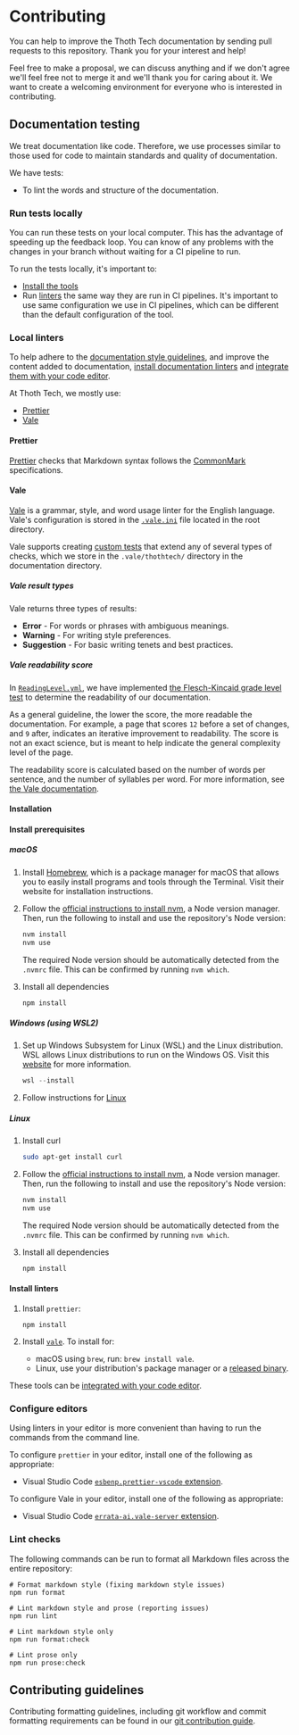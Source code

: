 # Contributing

You can help to improve the Thoth Tech documentation by sending pull requests to this repository.
Thank you for your interest and help!

Feel free to make a proposal, we can discuss anything and if we don't agree we'll feel free not to
merge it and we'll thank you for caring about it. We want to create a welcoming environment for
everyone who is interested in contributing.

## Documentation testing

We treat documentation like code. Therefore, we use processes similar to those used for code to
maintain standards and quality of documentation.

We have tests:

- To lint the words and structure of the documentation.

### Run tests locally

You can run these tests on your local computer. This has the advantage of speeding up the feedback
loop. You can know of any problems with the changes in your branch without waiting for a CI pipeline
to run.

To run the tests locally, it's important to:

- [Install the tools](#installation)
- Run [linters](#lint-checks) the same way they are run in CI pipelines. It's important to use same
  configuration we use in CI pipelines, which can be different than the default configuration of the
  tool.

### Local linters

To help adhere to the
[documentation style guidelines](https://github.com/thoth-tech/handbook/blob/main/docs/processes/documentation/writing-style-guide.md),
and improve the content added to documentation, [install documentation linters](#install-linters)
and [integrate them with your code editor](#configure-editors).

At Thoth Tech, we mostly use:

- [Prettier](#prettier)
- [Vale](#vale)

#### Prettier

[Prettier](https://prettier.io/) checks that Markdown syntax follows the
[CommonMark](https://commonmark.org/) specifications.

#### Vale

[Vale](https://docs.errata.ai/vale/about/) is a grammar, style, and word usage linter for the
English language. Vale's configuration is stored in the
[`.vale.ini`](https://github.com/thoth-tech/documentation/blob/main/.vale.ini) file located in the
root directory.

Vale supports creating [custom tests](https://docs.errata.ai/vale/styles) that extend any of several
types of checks, which we store in the `.vale/thothtech/` directory in the documentation directory.

##### Vale result types

Vale returns three types of results:

- **Error** - For words or phrases with ambiguous meanings.
- **Warning** - For writing style preferences.
- **Suggestion** - For basic writing tenets and best practices.

##### Vale readability score

In
[`ReadingLevel.yml`](https://github.com/thoth-tech/documentation/blob/main/docs/.vale/thothtech/ReadingLevel.yml),
we have implemented
[the Flesch-Kincaid grade level test](https://readable.com/readability/flesch-reading-ease-flesch-kincaid-grade-level/)
to determine the readability of our documentation.

As a general guideline, the lower the score, the more readable the documentation. For example, a
page that scores `12` before a set of changes, and `9` after, indicates an iterative improvement to
readability. The score is not an exact science, but is meant to help indicate the general complexity
level of the page.

The readability score is calculated based on the number of words per sentence, and the number of
syllables per word. For more information, see
[the Vale documentation](https://docs.errata.ai/vale/styles#metric).

#### Installation

#### Install prerequisites

##### macOS

1. Install [Homebrew](https://brew.sh/), which is a package manager for macOS that allows you to
   easily install programs and tools through the Terminal. Visit their website for installation
   instructions.
1. Follow the
   [official instructions to install nvm](https://github.com/nvm-sh/nvm#installing-and-updating), a
   Node version manager. Then, run the following to install and use the repository's Node version:

   ```sh
   nvm install
   nvm use
   ```

   The required Node version should be automatically detected from the `.nvmrc` file. This can be
   confirmed by running `nvm which`.

1. Install all dependencies
   ```sh
   npm install
   ```

##### Windows (using WSL2)

1. Set up Windows Subsystem for Linux (WSL) and the Linux distribution. WSL allows Linux
   distributions to run on the Windows OS. Visit this
   [website](https://docs.microsoft.com/en-us/windows/wsl/install) for more information.

   ```powershell
   wsl --install
   ```

1. Follow instructions for [Linux](#linux)

##### Linux

1. Install curl

   ```sh
   sudo apt-get install curl
   ```

1. Follow the
   [official instructions to install nvm](https://github.com/nvm-sh/nvm#installing-and-updating), a
   Node version manager. Then, run the following to install and use the repository's Node version:

   ```sh
   nvm install
   nvm use
   ```

   The required Node version should be automatically detected from the `.nvmrc` file. This can be
   confirmed by running `nvm which`.

1. Install all dependencies
   ```sh
   npm install
   ```

#### Install linters

1. Install `prettier`:

   ```shell
   npm install
   ```

1. Install [`vale`](https://github.com/errata-ai/vale/releases). To install for:

   - macOS using `brew`, run: `brew install vale`.
   - Linux, use your distribution's package manager or a
     [released binary](https://github.com/errata-ai/vale/releases).

These tools can be [integrated with your code editor](#configure-editors).

### Configure editors

Using linters in your editor is more convenient than having to run the commands from the command
line.

To configure `prettier` in your editor, install one of the following as appropriate:

- Visual Studio Code
  [`esbenp.prettier-vscode` extension](https://marketplace.visualstudio.com/items?itemName=esbenp.prettier-vscode).

To configure Vale in your editor, install one of the following as appropriate:

- Visual Studio Code
  [`errata-ai.vale-server` extension](https://marketplace.visualstudio.com/items?itemName=errata-ai.vale-server).

### Lint checks

The following commands can be run to format all Markdown files across the entire repository:

```shell
# Format markdown style (fixing markdown style issues)
npm run format

# Lint markdown style and prose (reporting issues)
npm run lint

# Lint markdown style only
npm run format:check

# Lint prose only
npm run prose:check
```

## Contributing guidelines

Contributing formatting guidelines, including git workflow and commit formatting requirements can be
found in our [git contribution guide](docs/processes/quality-assurance/git-contribution-guide.md).

